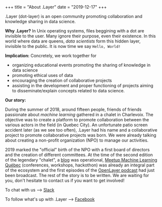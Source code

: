 +++
title = "About .Layer"
date = "2019-12-17"
+++

.Layer (dot-layer) is an open community promoting collaboration and knowledge sharing in data science.

**Why .Layer?** In Unix operating systems, files beggining with a dot are invisible to the user. Many ignore their purpose, even their existence. In this world where data are queens, *data scientists* form this hidden layer, invisible to the public. It is now time we say `Hello, World!`

**Implication:** Concretely, we work together for

  - organizing educational events promoting the sharing of knowledge in data science
  - promoting ethical uses of data
  - encouraging the creation of collaborative projects
  - assisting in the development and proper functioning of projects aiming to disseminate/explain concepts related to data science.
  
**Our story:** 

During the summer of 2018, around fifteen people, friends of friends passionate about *machine learning* gathered in a chalet in Charlevoix.
The objective was to create a platform to promote collaboration between the various actors in the field (in Quebec City).
An unfortunate patio screen accident later (as we see too often), .Layer had his name and a collaborative project to promote collaborative projects was born.
We were already talking about creating a non-profit organization (NPO) to manage our activities.

2019 marked the "official" birth of the NPO with a first board of directors and the creation of different committees.
At the time of the second edition of the legendary "chalet", a [blog](dotlayer.org) was operational, [Meetup Machine Learning Québec](https://www.facebook.com/MeetupMLQuebec/) (conferences, workshops, hackothon) was already an integral part of the ecosystem and the first episodes of the [OpenLayer podcast](https://www.youtube.com/channel/UCB3tYpZ1ojiqAroyDN05Cyw) had just been broadcast. The rest of the story is to be written. We are waiting for you, don't hesitate to contact us if you want to get involved!

To chat with us --> [Slack](https://dotlayerorg.slack.com)

To follow what's up with .Layer --> [Facebook](https://www.facebook.com/groups/dotlayer/)

